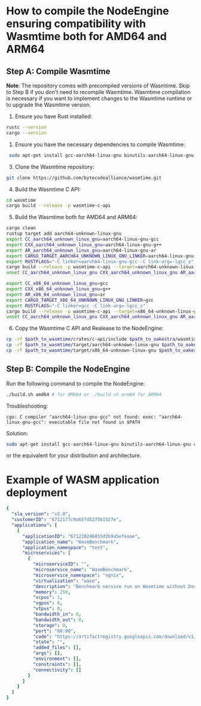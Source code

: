 # How to compile the NodeEngine ensuring compatibility with Wasmtime both for AMD64 and ARM64

## Step A: Compile Wasmtime

**Note**: The repository comes with precompiled versions of Wasmtime. Skip to Step B if you don't need to recompile Wasmtime. Wasmtime compilation is necessary if you want to implement changes to the Wasmtime runtime or to upgrade the Wasmtime version.

1. Ensure you have Rust installed:
```bash
rustc --version
cargo --version
```

1. Ensure you have the necessary dependencies to compile Wasmtime:
```bash
 sudo apt-get install gcc-aarch64-linux-gnu binutils-aarch64-linux-gnu cmake
```


3. Clone the Wasmtime repository:
```bash
git clone https://github.com/bytecodealliance/wasmtime.git
```

4. Build the Wasmtime C API:
```bash
cd wasmtime
cargo build --release -p wasmtime-c-api
```

5. Build the Wasmtime both for AMD64 and ARM64:
```bash
cargo clean
rustup target add aarch64-unknown-linux-gnu
export CC_aarch64_unknown_linux_gnu=aarch64-linux-gnu-gcc        
export CXX_aarch64_unknown_linux_gnu=aarch64-linux-gnu-g++
export AR_aarch64_unknown_linux_gnu=aarch64-linux-gnu-ar
export CARGO_TARGET_AARCH64_UNKNOWN_LINUX_GNU_LINKER=aarch64-linux-gnu-gcc
export RUSTFLAGS="-C linker=aarch64-linux-gnu-gcc -C link-arg=-lgcc_s"
cargo build --release -p wasmtime-c-api --target=aarch64-unknown-linux-gnu
unset CC_aarch64_unknown_linux_gnu CXX_aarch64_unknown_linux_gnu AR_aarch64_unknown_linux_gnu CARGO_TARGET_AARCH64_UNKNOWN_LINUX_GNU_LINKER RUSTFLAGS

export CC_x86_64_unknown_linux_gnu=gcc
export CXX_x86_64_unknown_linux_gnu=g++
export AR_x86_64_unknown_linux_gnu=ar
export CARGO_TARGET_X86_64_UNKNOWN_LINUX_GNU_LINKER=gcc
export RUSTFLAGS="-C linker=gcc -C link-arg=-lgcc_s"
cargo build --release -p wasmtime-c-api --target=x86_64-unknown-linux-gnu
unset CC_aarch64_unknown_linux_gnu CXX_aarch64_unknown_linux_gnu AR_aarch64_unknown_linux_gnu CARGO_TARGET_AARCH64_UNKNOWN_LINUX_GNU_LINKER RUSTFLAGS

```

6. Copy the Wasmtime C API and Realease to the NodeEngine:
```bash
cp -rf $path_to_wasmtime/crates/c-api/include $path_to_oakestra/wasmtime-go/c-api
cp -rf $path_to_wasmtime/target/aarch64-unknown-linux-gnu $path_to_oakestra/wasmtime-go/target
cp -rf $path_to_wasmtime/target/x86_64-unknown-linux-gnu $path_to_oakestra/wasmtime-go/target
```

## Step B: Compile the NodeEngine

Run the following command to compile the NodeEngine:
```bash
./build.sh amd64 # for AMD64 or ./build.sh arm64 for ARM64
```

Troubleshooting:
```
cgo: C compiler "aarch64-linux-gnu-gcc" not found: exec: "aarch64-linux-gnu-gcc": executable file not found in $PATH
```
Solution:
```bash
sudo apt-get install gcc-aarch64-linux-gnu binutils-aarch64-linux-gnu cmake
```
or the equivalent for your distribution and architecture.

# Example of WASM application deployment
```yaml
{
  "sla_version": "v2.0",
  "customerID": "6712177c9a65fd5275b1527e",
  "applications": [
    {
      "applicationID": "671220246855d2b9a5efeaae",
      "application_name": "WasmBenchmark",
      "application_namespace": "test",
      "microservices": [
        {
          "microserviceID": "",
          "microservice_name": "WasmBenchmark",
          "microservice_namespace": "ngnix",
          "virtualization": "wasm",
          "description": "Benchmark service run on Wasmtime without Docker",
          "memory": 250,
          "vcpus": 1,
          "vgpus": 0,
          "vtpus": 0,
          "bandwidth_in": 0,
          "bandwidth_out": 0,
          "storage": 0,
          "port": "80:90",
          "code": "https://artifactregistry.googleapis.com/download/v1/projects/wasmthesis/locations/europe-west3/repositories/wasmtestrepo/files/mypackage:1.0.0:GoBenchmarks.wasm:download?alt=media",
          "state": "",
          "added_files": [],
          "args": [],
          "environment": [],
          "constraints": [],
          "connectivity": []
        }
      ]
    }
  ]
}
```